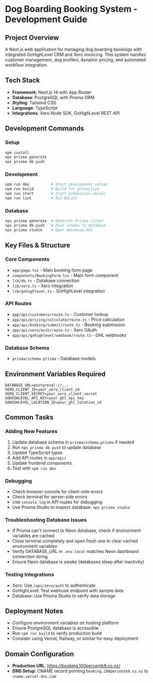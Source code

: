 # Dog Boarding Booking System - Development Guide

## Project Overview
A Next.js web application for managing dog boarding bookings with integrated GoHighLevel CRM and Xero invoicing. This system handles customer management, dog profiles, dynamic pricing, and automated workflow integration.

## Tech Stack
- **Framework**: Next.js 14 with App Router
- **Database**: PostgreSQL with Prisma ORM
- **Styling**: Tailwind CSS
- **Language**: TypeScript
- **Integrations**: Xero Node SDK, GoHighLevel REST API

## Development Commands

### Setup
```bash
npm install
npx prisma generate
npx prisma db push
```

### Development
```bash
npm run dev          # Start development server
npm run build        # Build for production
npm run start        # Start production server
npm run lint         # Run ESLint
```

### Database
```bash
npx prisma generate  # Generate Prisma client
npx prisma db push   # Push schema to database
npx prisma studio    # Open database GUI
```

## Key Files & Structure

### Core Components
- `app/page.tsx` - Main booking form page
- `components/BookingForm.tsx` - Main form component
- `lib/db.ts` - Database connection
- `lib/xero.ts` - Xero integration
- `lib/gohighlevel.ts` - GoHighLevel integration

### API Routes
- `app/api/customers/route.ts` - Customer lookup
- `app/api/pricing/calculate/route.ts` - Price calculation
- `app/api/booking/submit/route.ts` - Booking submission
- `app/api/xero/auth/route.ts` - Xero OAuth
- `app/api/gohighlevel/webhook/route.ts` - GHL webhooks

### Database Schema
- `prisma/schema.prisma` - Database models

## Environment Variables Required
```
DATABASE_URL=postgresql://...
XERO_CLIENT_ID=your_xero_client_id
XERO_CLIENT_SECRET=your_xero_client_secret
GOHIGHLEVEL_API_KEY=your_ghl_api_key
GOHIGHLEVEL_LOCATION_ID=your_ghl_location_id
```

## Common Tasks

### Adding New Features
1. Update database schema in `prisma/schema.prisma` if needed
2. Run `npx prisma db push` to update database
3. Update TypeScript types
4. Add API routes in `app/api/`
5. Update frontend components
6. Test with `npm run dev`

### Debugging
- Check browser console for client-side errors
- Check terminal for server-side errors
- Use `console.log` in API routes for debugging
- Use Prisma Studio to inspect database: `npx prisma studio`

### Troubleshooting Database Issues
- If Prisma can't connect to Neon database, check if environment variables are cached
- Close terminal completely and open fresh one to clear cached environment variables
- Verify DATABASE_URL in `.env.local` matches Neon dashboard connection string
- Ensure Neon database is awake (databases sleep after inactivity)

### Testing Integrations
- Xero: Use `/api/xero/auth` to authenticate
- GoHighLevel: Test webhook endpoint with sample data
- Database: Use Prisma Studio to verify data storage

## Deployment Notes
- Configure environment variables on hosting platform
- Ensure PostgreSQL database is accessible
- Run `npm run build` to verify production build
- Consider using Vercel, Railway, or similar for easy deployment

## Domain Configuration
- **Production URL**: https://booking.100percentk9.co.nz/
- **DNS Setup**: CNAME record pointing `booking.100percentk9.co.nz` to `cname.vercel-dns.com`
